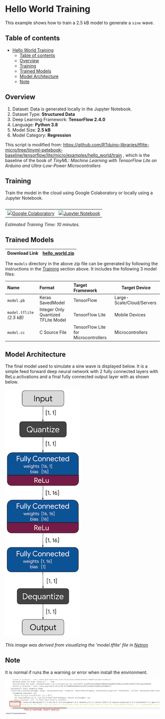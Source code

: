 # Hello World Training

This example shows how to train a 2.5 kB model to generate a `sine` wave.

## Table of contents

- [Hello World Training](#hello-world-training)
  - [Table of contents](#table-of-contents)
  - [Overview](#overview)
  - [Training](#training)
  - [Trained Models](#trained-models)
  - [Model Architecture](#model-architecture)
  - [Note](#note)

## Overview

1. Dataset: Data is generated locally in the Jupyter Notebook.
2. Dataset Type: **Structured Data**
3. Deep Learning Framework: **TensorFlow 2.4.0**
4. Language: **Python 3.8**
5. Model Size: **2.5 kB**
6. Model Category: **Regression**

This script is modified from: https://github.com/RTduino-libraries/tflite-micro/tree/tinyml-petebook-baseline/tensorflow/lite/micro/examples/hello_world/train , which is the baseline of the book of *TinyML: Machine Learning with TensorFlow Lite on Arduino and Ultra-Low-Power Microcontrollers*

## Training

Train the model in the cloud using Google Colaboratory or locally using a
Jupyter Notebook.

<table class="tfo-notebook-buttons" align="left">
  <td>
    <a target="_blank" href="https://colab.research.google.com/github/RTduino-libraries/TensorFlow-Lite-Micro/blob/rt-dev/examples/hello_world/train/train_hello_world_model.ipynb"><img src="https://www.tensorflow.org/images/colab_logo_32px.png" />Google Colaboratory</a>
  </td>
  <td>
    <a target="_blank" href="https://github.com/RTduino-libraries/TensorFlow-Lite-Micro/blob/rt-dev/examples/hello_world/train/train_hello_world_model.ipynb"><img src="https://www.tensorflow.org/images/GitHub-Mark-32px.png" />Jupyter Notebook</a>
  </td>
</table>

*Estimated Training Time: 10 minutes.*


## Trained Models

Download Link | [hello_world.zip](https://storage.googleapis.com/download.tensorflow.org/models/tflite/micro/hello_world_2020_12_28.zip)
------------- | ------------------------------------------------------------------------------------------------------------------------

The `models` directory in the above zip file can be generated by following the
instructions in the [Training](#training) section above. It
includes the following 3 model files:

| Name | Format | Target Framework | Target Device |
| :------------- |:-------------|:-------------|-----|
| `model.pb` | Keras SavedModel | TensorFlow | Large-Scale/Cloud/Servers   |
| `model.tflite` *(2.5 kB)*  | Integer Only Quantized TFLite Model | TensorFlow Lite | Mobile Devices|
| `model.cc`  | C Source File | TensorFlow Lite for Microcontrollers | Microcontrollers |


## Model Architecture

The final model used to simulate a sine wave is displayed below. It is a
simple feed forward deep neural network with 2 fully connected layers with
ReLu activations and a final fully connected output layer with as shown below.

![model_architecture.png](../images/model_architecture.png)

*This image was derived from visualizing the 'model.tflite' file in [Netron](https://github.com/lutzroeder/netron)*


## Note

It is normal if runs the a warning or error when install the environment.

![note-warning](images/note-warning.png)

